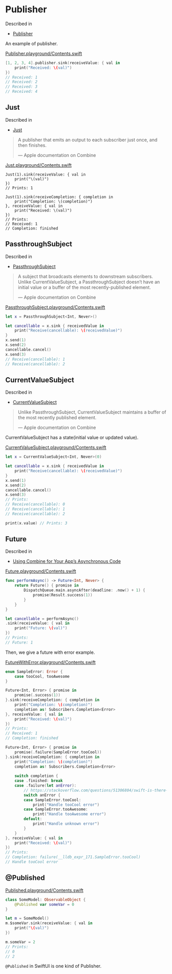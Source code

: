 # Publisher

Described in

-   [Publisher](https://developer.apple.com/documentation/combine/publisher)

An example of publisher.

[Publisher.playground/Contents.swift](./Publisher.playground/Contents.swift)

``` swift
[1, 2, 3, 4].publisher.sink(receiveValue: { val in
    print("Received: \(val)")
})
// Received: 1
// Received: 2
// Received: 3
// Received: 4
```

## Just

Described in

-   [Just](https://developer.apple.com/documentation/combine/just)

> A publisher that emits an output to each subscriber just once, and
> then finishes.
>
> —  Apple documentation on Combine

[Just.playground/Contents.swift](./Just.playground/Contents.swift)

    Just(1).sink(receiveValue: { val in
        print("\(val)")
    })
    // Prints: 1

    Just(1).sink(receiveCompletion: { completion in
        print("Completion: \(completion)")
    }, receiveValue: { val in
        print("Received: \(val)")
    })
    // Prints:
    // Received: 1
    // Completion: finished

## PassthroughSubject

Described in

-   [PassthroughSubject](https://developer.apple.com/documentation/combine/passthroughsubject)

> A subject that broadcasts elements to downstream subscribers. Unlike
> CurrentValueSubject, a PassthroughSubject doesn’t have an initial
> value or a buffer of the most recently-published element.
>
> —  Apple documentation on Combine

[PassthroughSubject.playground/Contents.swift](./PassthroughSubject.playground/Contents.swift)

``` swift
let x = PassthroughSubject<Int, Never>()

let cancellable = x.sink { receivedValue in
    print("Receive(cancellable): \(receivedValue)")
}
x.send(1)
x.send(2)
cancellable.cancel()
x.send(3)
// Receive(cancellable): 1
// Receive(cancellable): 2
```

## CurrentValueSubject

Described in

-   [CurrentValueSubject](https://developer.apple.com/documentation/combine/currentvaluesubject)

> Unlike PassthroughSubject, CurrentValueSubject maintains a buffer of
> the most recently published element.
>
> —  Apple documentation on Combine

CurrentValueSubject has a state(initial value or updated value).

[CurrentValueSubject.playground/Contents.swift](./CurrentValueSubject.playground/Contents.swift)

``` swift
let x = CurrentValueSubject<Int, Never>(0)

let cancellable = x.sink { receivedValue in
    print("Receive(cancellable): \(receivedValue)")
}
x.send(1)
x.send(2)
cancellable.cancel()
x.send(3)
// Prints:
// Receive(cancellable): 0
// Receive(cancellable): 1
// Receive(cancellable): 2

print(x.value) // Prints: 3
```

## Future

Described in

-   [Using Combine for Your App’s Asynchronous
    Code](https://developer.apple.com/documentation/combine/using-combine-for-your-app-s-asynchronous-code)

[Future.playground/Contents.swift](./Future.playground/Contents.swift)

``` swift
func performAsync() -> Future<Int, Never> {
    return Future() { promise in
        DispatchQueue.main.asyncAfter(deadline: .now() + 1) {
            promise(Result.success(1))
        }
    }
}

let cancellable = performAsync()
.sink(receiveValue: { val in
    print("Future: \(val)")
})
// Prints:
// Future: 1
```

Then, we give a future with error example.

[FutureWithError.playground/Contents.swift](./FutureWithError.playground/Contents.swift)

``` swift
enum SampleError: Error {
    case tooCool, tooAwesome
}

Future<Int, Error> { promise in
    promise(.success(1))
}.sink(receiveCompletion: { completion in
    print("Completion: \(completion)")
    completion as! Subscribers.Completion<Error>
}, receiveValue: { val in
    print("Received: \(val)")
})
// Prints:
// Received: 1
// Completion: finished
```

``` swift
Future<Int, Error> { promise in
    promise(.failure(SampleError.tooCool))
}.sink(receiveCompletion: { completion in
    print("Completion: \(completion)")
    completion as! Subscribers.Completion<Error>
    
    switch completion {
    case .finished: break
    case .failure(let anError):
        // https://stackoverflow.com/questions/51306804/swift-is-there-a-way-to-match-an-error-without-throwing
        switch anError {
        case SampleError.tooCool:
            print("Handle tooCool error")
        case SampleError.tooAwesome:
            print("Handle tooAwesome error")
        default:
            print("Handle unknown error")
        }
    }
}, receiveValue: { val in
    print("Received: \(val)")
})
// Prints:
// Completion: failure(__lldb_expr_171.SampleError.tooCool)
// Handle tooCool error
```

## @Published

[Published.playground/Contents.swift](./Published.playground/Contents.swift)

``` swift
class SomeModel: ObservableObject {
    @Published var someVar = 0
}

let m = SomeModel()
m.$someVar.sink(receiveValue: { val in
    print("\(val)")
})

m.someVar = 2
// Prints:
// 0
// 2
```

`@Published` in SwiftUI is one kind of Publisher.
